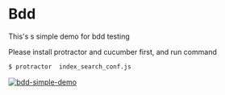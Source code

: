 # Bdd

This's s simple demo for bdd testing 

Please install protractor and cucumber first, and run command

```bash
$ protractor  index_search_conf.js
```

[![bdd-simple-demo](https://lh3.googleusercontent.com/-gsc-gnwpcnk/Vodjhcg_HgI/AAAAAAAABjc/DkVVF--wYls/s481-Ic42/%2525E6%252593%2525B7%2525E5%25258F%252596%2525E9%252581%2525B8%2525E5%25258F%252596%2525E5%25258D%252580%2525E5%25259F%25259F_002.png)](https://www.youtube.com/watch?v=0mcZ93eze0Y "bdd-simple-demo")
